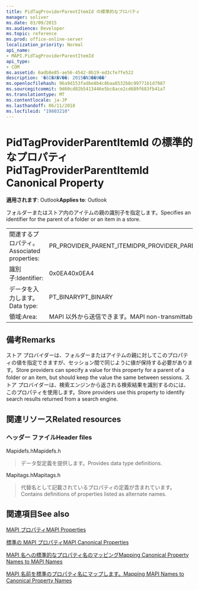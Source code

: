 ```yaml
---
title: PidTagProviderParentItemId の標準的なプロパティ
manager: soliver
ms.date: 03/09/2015
ms.audience: Developer
ms.topic: reference
ms.prod: office-online-server
localization_priority: Normal
api_name:
- MAPI.PidTagProviderParentItemId
api_type:
- COM
ms.assetid: 6adb8e85-ae56-4542-8b19-ed3cfe7fe522
description: '�ŏI�X�V��: 2015�N3��9��'
ms.openlocfilehash: 96a9d153fadbe8b4c8baa8532b8c99771b1d7987
ms.sourcegitcommit: 9d60cd82b5413446e5bc8ace2cd689f683fb41a7
ms.translationtype: MT
ms.contentlocale: ja-JP
ms.lasthandoff: 06/11/2018
ms.locfileid: "19803210"
---
```

# <a name="pidtagproviderparentitemid-canonical-property"></a><span data-ttu-id="abb29-103">PidTagProviderParentItemId の標準的なプロパティ</span><span class="sxs-lookup"><span data-stu-id="abb29-103">PidTagProviderParentItemId Canonical Property</span></span>

  
  
<span data-ttu-id="abb29-104">**適用されます**: Outlook</span><span class="sxs-lookup"><span data-stu-id="abb29-104">**Applies to**: Outlook</span></span> 
  
<span data-ttu-id="abb29-105">フォルダーまたはストア内のアイテムの親の識別子を指定します。</span><span class="sxs-lookup"><span data-stu-id="abb29-105">Specifies an identifier for the parent of a folder or an item in a store.</span></span>
  
|||
|:-----|:-----|
|<span data-ttu-id="abb29-106">関連するプロパティ。</span><span class="sxs-lookup"><span data-stu-id="abb29-106">Associated properties:</span></span>  <br/> |<span data-ttu-id="abb29-107">PR_PROVIDER_PARENT_ITEMID</span><span class="sxs-lookup"><span data-stu-id="abb29-107">PR_PROVIDER_PARENT_ITEMID</span></span>  <br/> |
|<span data-ttu-id="abb29-108">識別子:</span><span class="sxs-lookup"><span data-stu-id="abb29-108">Identifier:</span></span>  <br/> |<span data-ttu-id="abb29-109">0x0EA4</span><span class="sxs-lookup"><span data-stu-id="abb29-109">0x0EA4</span></span>  <br/> |
|<span data-ttu-id="abb29-110">データを入力します。</span><span class="sxs-lookup"><span data-stu-id="abb29-110">Data type:</span></span>  <br/> |<span data-ttu-id="abb29-111">PT_BINARY</span><span class="sxs-lookup"><span data-stu-id="abb29-111">PT_BINARY</span></span>  <br/> |
|<span data-ttu-id="abb29-112">領域:</span><span class="sxs-lookup"><span data-stu-id="abb29-112">Area:</span></span>  <br/> |<span data-ttu-id="abb29-113">MAPI 以外から送信できます。</span><span class="sxs-lookup"><span data-stu-id="abb29-113">MAPI non-transmittable</span></span>  <br/> |
   
## <a name="remarks"></a><span data-ttu-id="abb29-114">備考</span><span class="sxs-lookup"><span data-stu-id="abb29-114">Remarks</span></span>

<span data-ttu-id="abb29-115">ストア プロバイダーは、フォルダーまたはアイテムの親に対してこのプロパティの値を指定できますが、セッション間で同じように値が保持する必要があります。</span><span class="sxs-lookup"><span data-stu-id="abb29-115">Store providers can specify a value for this property for a parent of a folder or an item, but should keep the value the same between sessions.</span></span> <span data-ttu-id="abb29-116">ストア プロバイダーは、検索エンジンから返される検索結果を識別するのには、このプロパティを使用します。</span><span class="sxs-lookup"><span data-stu-id="abb29-116">Store providers use this property to identify search results returned from a search engine.</span></span>
  
## <a name="related-resources"></a><span data-ttu-id="abb29-117">関連リソース</span><span class="sxs-lookup"><span data-stu-id="abb29-117">Related resources</span></span>

### <a name="header-files"></a><span data-ttu-id="abb29-118">ヘッダー ファイル</span><span class="sxs-lookup"><span data-stu-id="abb29-118">Header files</span></span>

<span data-ttu-id="abb29-119">Mapidefs.h</span><span class="sxs-lookup"><span data-stu-id="abb29-119">Mapidefs.h</span></span>
  
> <span data-ttu-id="abb29-120">データ型定義を提供します。</span><span class="sxs-lookup"><span data-stu-id="abb29-120">Provides data type definitions.</span></span>
    
<span data-ttu-id="abb29-121">Mapitags.h</span><span class="sxs-lookup"><span data-stu-id="abb29-121">Mapitags.h</span></span>
  
> <span data-ttu-id="abb29-122">代替名として記載されているプロパティの定義が含まれています。</span><span class="sxs-lookup"><span data-stu-id="abb29-122">Contains definitions of properties listed as alternate names.</span></span>
    
## <a name="see-also"></a><span data-ttu-id="abb29-123">関連項目</span><span class="sxs-lookup"><span data-stu-id="abb29-123">See also</span></span>



[<span data-ttu-id="abb29-124">MAPI プロパティ</span><span class="sxs-lookup"><span data-stu-id="abb29-124">MAPI Properties</span></span>](mapi-properties.md)
  
[<span data-ttu-id="abb29-125">標準の MAPI プロパティ</span><span class="sxs-lookup"><span data-stu-id="abb29-125">MAPI Canonical Properties</span></span>](mapi-canonical-properties.md)
  
[<span data-ttu-id="abb29-126">MAPI 名への標準的なプロパティ名のマッピング</span><span class="sxs-lookup"><span data-stu-id="abb29-126">Mapping Canonical Property Names to MAPI Names</span></span>](mapping-canonical-property-names-to-mapi-names.md)
  
[<span data-ttu-id="abb29-127">MAPI 名前を標準のプロパティ名にマップします。</span><span class="sxs-lookup"><span data-stu-id="abb29-127">Mapping MAPI Names to Canonical Property Names</span></span>](mapping-mapi-names-to-canonical-property-names.md)


